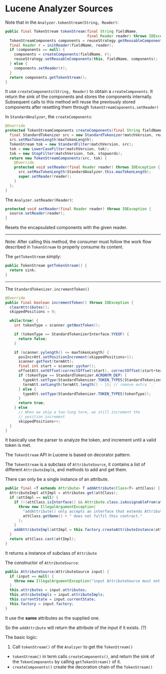 # Lucene Analyzer Sources
Note that in the `Analyzer.tokenStream(String, Reader)`:

```java
public final TokenStream tokenStream(final String fieldName,
                                     final Reader reader) throws IOException {
  TokenStreamComponents components = reuseStrategy.getReusableComponents(this, fieldName);
  final Reader r = initReader(fieldName, reader);
  if (components == null) {
    components = createComponents(fieldName, r);
    reuseStrategy.setReusableComponents(this, fieldName, components);
  } else {
    components.setReader(r);
  }
  return components.getTokenStream();
}
```

It use `createComponents(String, Reader)` to obtain a `createComponents`.
It return the sink of the components and stores the components internally.
Subsequent calls to this method will reuse the previously stored
components after resetting them through `TokenStreamCoponents.setReader)`

In `StandardAnalyzer`, the `createComponents`:

```java
@Override
protected TokenStreamComponents createComponents(final String fieldName, final Reader reader) {
  final StandardTokenizer src = new StandardTokenizer(matchVersion, reader);
  src.setMaxTokenLength(maxTokenLength);
  TokenStream tok = new StandardFilter(matchVersion, src);
  tok = new LowerCaseFilter(matchVersion, tok);
  tok = new StopFilter(matchVersion, tok, stopwords);
  return new TokenStreamComponents(src, tok) {
    @Override
    protected void setReader(final Reader reader) throws IOException {
      src.setMaxTokenLength(StandardAnalyzer.this.maxTokenLength);
      super.setReader(reader);
    }
  };
}
```

The `Analyzer.setReader(Reader)`:

```java
protected void setReader(final Reader reader) throws IOException {
  source.setReader(reader);
}
```

Resets the encapsulated components with the given reader.

---

Note: After calling this method, the consumer must follow the work flow
described in `TokenStream` to properly consume its content.

The `getTokenStream` simply:

```java
public TokenStream getTokenStream() {
  return sink;
}
```

---

The `StandardTokenizer.incrementToken()`

```java
@Override
public final boolean incrementToken() throws IOException {
  clearAttributes();
  skippedPositions = 0;

  while(true) {
    int tokenType = scanner.getNextToken();

    if (tokenType == StandardTokenizerInterface.YYEOF) {
      return false;
    }

    if (scanner.yylength() <= maxTokenLength) {
      posIncrAtt.setPositionIncrement(skippedPositions+1);
      scanner.getText(termAtt);
      final int start = scanner.yychar();
      offsetAtt.setOffset(correctOffset(start), correctOffset(start+termAtt.length()));
      if (tokenType == StandardTokenizer.ACRONYM_DEP) {
        typeAtt.setType(StandardTokenizer.TOKEN_TYPES[StandardTokenizer.HOST]);
        termAtt.setLength(termAtt.length() - 1); // remove extra '.'
      } else {
        typeAtt.setType(StandardTokenizer.TOKEN_TYPES[tokenType]);
      }
      return true;
    } else
      // When we skip a too-long term, we still increment the
      // position increment
      skippedPositions++;
  }
}
```

It basically use the parser to analyze the token, and increment until a
valid token is met.

The `TokenStream` API in Lucene is based on decorator pattern.

The `TokenStream` is a subclass of `AttributeSource`, it contains a list
of different `AttributeImpl`s, and methods to add and get them. 

There can only be a single instance of an attribute.

```java
public final <T extends Attribute> T addAttribute(Class<T> attClass) {
  AttributeImpl attImpl = attributes.get(attClass);
  if (attImpl == null) {
    if (!(attClass.isInterface() && Attribute.class.isAssignableFrom(attClass))) {
      throw new IllegalArgumentException(
        "addAttribute() only accepts an interface that extends Attribute, but " +
        attClass.getName() + " does not fulfil this contract."
      );
    }
    addAttributeImpl(attImpl = this.factory.createAttributeInstance(attClass));
  }
  return attClass.cast(attImpl);
}
```
It returns a instance of subclass of `Attribute` 

The constructor of `AttributeSource`:


```java
public AttributeSource(AttributeSource input) {
  if (input == null) {
    throw new IllegalArgumentException("input AttributeSource must not be null");
  }
  this.attributes = input.attributes;
  this.attributeImpls = input.attributeImpls;
  this.currentState = input.currentState;
  this.factory = input.factory;
}
```

It use the **same** attributes as the supplied one.

So the `addAttribute` will return the attribute of the input if it exists.
(?)

The basic logic:

1. Call `tokenStream()` of the `Analzyer` to get the `TokenStream()`
* `tokenStream()` in term calls `createComponents()`, and return the sink
  of the `TokenComponents` by calling `getTokenStream()` of it.
* `createComponents()` create the decoration chain of the `TokenStream()`

